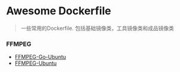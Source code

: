 # Awesome Dockerfile
> 一些常用的Dockerfile. 包括基础镜像类，工具镜像类和成品镜像类

### FFMPEG
* [FFMPEG-Go-Ubuntu](ffmpeg-go-ubuntu.md)
* [FFMPEG-Ubuntu](ffmpeg-ubuntu.md)